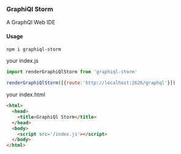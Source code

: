 ### GraphiQl Storm

A GraphQl Web IDE

#### Usage
```bash
npm i graphiql-storm
```
your index.js
```js
import renderGraphiQlStorm from 'graphiql-storm'

renderGraphiQlStorm([{route:'http://localhost:2626/graphql'}])
```
your index.html 
```html
<html>
  <head>
    <title>GraphiQl Storm</title>
  </head>
  <body>
    <script src='/index.js'></script>
  </body>
</html>
```
